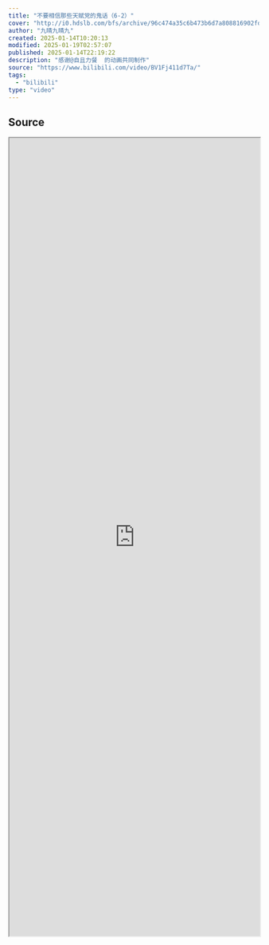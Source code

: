 ```yaml
---
title: "不要相信那些天赋党的鬼话（6-2）"
cover: "http://i0.hdslb.com/bfs/archive/96c474a35c6b473b6d7a808816902fdcd25e7e3c.jpg@189w_107h.webp"
author: "九晴九晴九"
created: 2025-01-14T10:20:13
modified: 2025-01-19T02:57:07
published: 2025-01-14T22:19:22
description: "感谢@自且力餐  的动画共同制作"
source: "https://www.bilibili.com/video/BV1Fj411d7Ta/"
tags:
  - "bilibili"
type: "video"
---
```


## Source

<iframe src='https://player.bilibili.com/player.html?isOutside=true&bvid=BV1Fj411d7Ta&p=1&autoplay=false' style='height:40vh;width:100%' class='iframe-radius' allow='fullscreen'/><center>via: <a href='https://www.bilibili.com/video/BV1Fj411d7Ta' target='_blank' class='external-link'>https://www.bilibili.com/video/BV1Fj411d7Ta</a></center>

## Notes
